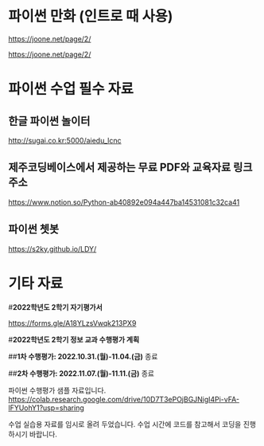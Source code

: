 # 파이썬 만화 (인트로 때 사용)

https://joone.net/page/2/

https://joone.net/page/2/


# 파이썬 수업 필수 자료

## 한글 파이썬 놀이터

http://sugai.co.kr:5000/aiedu_lcnc

## 제주코딩베이스에서 제공하는 무료 PDF와 교육자료 링크 주소

https://www.notion.so/Python-ab40892e094a447ba14531081c32ca41

## 파이썬 쳇봇

https://s2ky.github.io/LDY/



# 기타 자료

#**2022학년도 2학기 자기평가서**

https://forms.gle/A18YLzsVwqk213PX9

#**2022학년도 2학기 정보 교과 수행평가 계획**

##**1차 수행평가: 2022.10.31.(월)-11.04.(금)**
종료

##**2차 수행평가: 2022.11.07.(월)-11.11.(금)**
종료

파이썬 수행평가 샘플 자료입니다.
https://colab.research.google.com/drive/10D7T3ePOjBGJNigl4Pi-vFA-lFYUohY1?usp=sharing

수업 실습용 자료를 임시로 올려 두었습니다.
수업 시간에 코드를 참고해서 코딩을 진행하시기 바랍니다.

